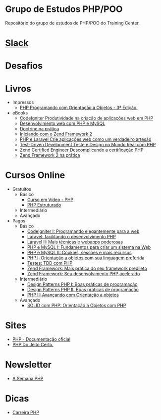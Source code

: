 # Grupo de Estudos PHP/POO

Repositório do grupo de estudos de PHP/POO do Training Center.

# [Slack](https://ctgroups.herokuapp.com/)

# Desafios

# Livros

- Impressos   
    - [PHP Programando com Orientação a Objetos - 3ª Edição.](https://novatec.com.br/livros/php-orientacao-objetos-3ed/)
- eBooks
    - [CodeIgniter Produtividade na criação de aplicações web em PHP](https://www.casadocodigo.com.br/products/livro-code-igniter)
    - [Desenvolvimento web com PHP e MySQL ](https://www.casadocodigo.com.br/products/livro-php-mysql)
    - [Doctrine na prática](https://leanpub.com/doctrine-na-pratica)
    - [Iniciando com o Zend Framework 2](https://leanpub.com/iniciando-zf2)
    - [PHP e Laravel Crie aplicações web como um verdadeiro artesão](https://www.casadocodigo.com.br/products/livro-laravel-php)
    - [Test-Driven Development Teste e Design no Mundo Real com PHP](https://www.casadocodigo.com.br/products/livro-tdd-php)
    - [Zend Certified Engineer Descomplicando a certificação PHP](https://www.casadocodigo.com.br/products/livro-certificacao-php)
    - [Zend Framework 2 na prática](https://leanpub.com/zend-framework2-na-pratica)

# Cursos Online

- Gratuitos
    - Básico
        - [Curso em Vídeo - PHP](https://www.youtube.com/watch?v=F7KzJ7e6EAc&list=PLHz_AreHm4dm4beCCCmW4xwpmLf6EHY9k)
        - [PHP Estruturado](https://www.schoolofnet.com/curso-php-basico/)
    - Intermediário
    - Avançado
- Pagos
    - Básico
        - [CodeIgniter I: Programando elegantemente para a web](https://www.alura.com.br/curso-online-codeigniter)
        - [Laravel: facilitando o desenvolvimento PHP](https://www.alura.com.br/curso-online-laravel)
        - [Laravel II: Mais técnicas e webapps poderosas](https://www.alura.com.br/curso-online-laravel-2)
        - [PHP e MySQL I: Fundamentos para criar um sistema na Web](https://www.alura.com.br/curso-online-php-mysql-e-fundamentos-da-web)
        - [PHP e MySQL II: Cookies, sessões e mais recursos](https://www.alura.com.br/curso-online-php-mysql-e-fundamentos-da-web-parte-2)
        - [PHP I: Orientação a objetos com sua linguagem preferida](https://www.alura.com.br/curso-online-php-oo-1)
        - [Testes: TDD com PHP](https://www.alura.com.br/curso-online-testes-com-php-unit)
        - [Zend Framework: Mais prática do seu framework predileto](https://www.alura.com.br/curso-online-php-com-zend-framework-parte-1)
        - [Zend Framework: Seu desenvolvimento PHP acelerado](https://www.alura.com.br/curso-online-php-com-zend-framework-parte-2)
    - Intermediário
        - [Design Patterns PHP I: Boas práticas de programação](https://www.alura.com.br/curso-online-design-pattern-php)
        - [Design Patterns PHP II: Boas práticas de programação](https://www.alura.com.br/curso-online-design-patterns-php-2)
        - [PHP II: Avançando com Orientação a objetos ](https://www.alura.com.br/curso-online-php-oo-2) 
    - Avançado
        - [SOLID com PHP: Orientação a Objetos com PHP](https://www.alura.com.br/curso-online-orientacao-a-objetos-avancada-e-principios-solid-php)

# Sites

- [PHP - Documentação oficial](http://php.net/)
- [PHP Do Jeito Certo.](http://br.phptherightway.com/)

# Newsletter

- [A Semana PHP](http://asemanaphp.com.br/)

# Dicas

 - [Carreira PHP](https://github.com/abraphp/CarreiraPHP)
